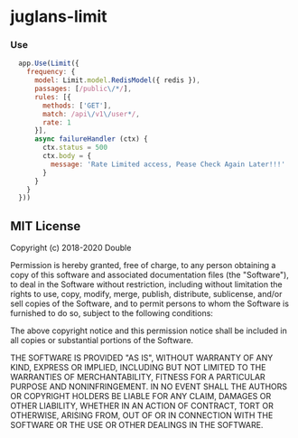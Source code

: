 # juglans-limit
### Use
```javascript
  app.Use(Limit({
    frequency: {
      model: Limit.model.RedisModel({ redis }),
      passages: [/public\/*/],
      rules: [{
        methods: ['GET'],
        match: /api\/v1\/user*/,
        rate: 1
      }],
      async failureHandler (ctx) {
        ctx.status = 500
        ctx.body = {
          message: 'Rate Limited access, Pease Check Again Later!!!'
        }
      }
    }
  }))
```
## MIT License

Copyright (c) 2018-2020 Double

Permission is hereby granted, free of charge, to any person obtaining a copy
of this software and associated documentation files (the "Software"), to deal
in the Software without restriction, including without limitation the rights
to use, copy, modify, merge, publish, distribute, sublicense, and/or sell
copies of the Software, and to permit persons to whom the Software is
furnished to do so, subject to the following conditions:

The above copyright notice and this permission notice shall be included in all
copies or substantial portions of the Software.

THE SOFTWARE IS PROVIDED "AS IS", WITHOUT WARRANTY OF ANY KIND, EXPRESS OR
IMPLIED, INCLUDING BUT NOT LIMITED TO THE WARRANTIES OF MERCHANTABILITY,
FITNESS FOR A PARTICULAR PURPOSE AND NONINFRINGEMENT. IN NO EVENT SHALL THE
AUTHORS OR COPYRIGHT HOLDERS BE LIABLE FOR ANY CLAIM, DAMAGES OR OTHER
LIABILITY, WHETHER IN AN ACTION OF CONTRACT, TORT OR OTHERWISE, ARISING FROM,
OUT OF OR IN CONNECTION WITH THE SOFTWARE OR THE USE OR OTHER DEALINGS IN THE
SOFTWARE.
